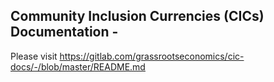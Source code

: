## Community Inclusion Currencies (CICs) Documentation - 
Please visit https://gitlab.com/grassrootseconomics/cic-docs/-/blob/master/README.md
